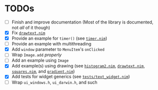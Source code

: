 # TODOs

- [ ] Finish and improve documentation (Most of the library is documented, not *all* of it though)
- [x] Fix [`drawtext.nim`](examples/drawtext.nim)
- [x] Provide an example for `timer()` (see [`timer.nim`](examples/timer.nim))
- [ ] Provide an example with multithreading
- [x] Add `window` parameter to `MenuItem`'s `onClicked`
- [ ] Wrap `Image.add` *properly*
- [ ] Add an example using `Image`
- [x] Add example(s) using drawing (see [`histogram2.nim`](examples/histogram2.nim), [`drawtext.nim`](examples/drawtext.nim), [`squares.nim`](examples/squares.nim), and [`gradient.nim`](examples/gradient.nim))
- [x] Add tests for widget generics (see [`tests/text_widget.nim`](tests/test_widget.nim))
- [ ] Wrap `ui_windows.h`, `ui_darwin.h`, and such